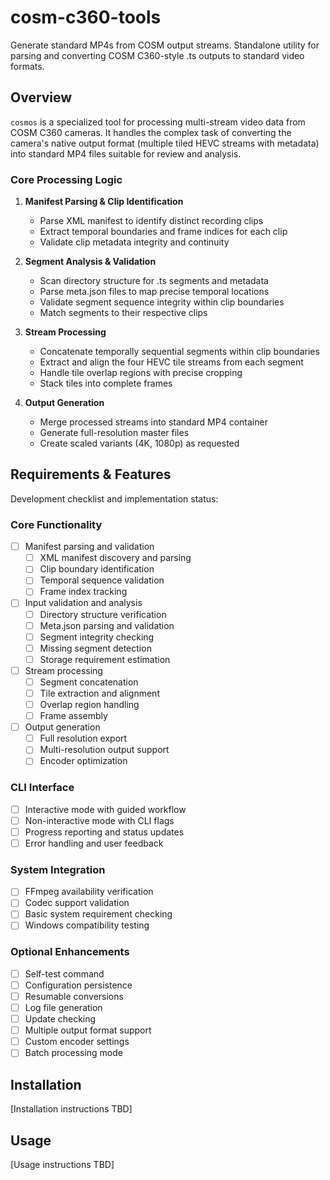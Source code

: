# cosm-c360-tools
Generate standard MP4s from COSM output streams. Standalone utility for parsing and converting COSM C360-style .ts outputs to standard video formats.

## Overview
`cosmos` is a specialized tool for processing multi-stream video data from COSM C360 cameras. It handles the complex task of converting the camera's native output format (multiple tiled HEVC streams with metadata) into standard MP4 files suitable for review and analysis.

### Core Processing Logic
1. **Manifest Parsing & Clip Identification**
   - Parse XML manifest to identify distinct recording clips
   - Extract temporal boundaries and frame indices for each clip
   - Validate clip metadata integrity and continuity

2. **Segment Analysis & Validation**
   - Scan directory structure for .ts segments and metadata
   - Parse meta.json files to map precise temporal locations
   - Validate segment sequence integrity within clip boundaries
   - Match segments to their respective clips

3. **Stream Processing**
   - Concatenate temporally sequential segments within clip boundaries
   - Extract and align the four HEVC tile streams from each segment
   - Handle tile overlap regions with precise cropping
   - Stack tiles into complete frames

4. **Output Generation**
   - Merge processed streams into standard MP4 container
   - Generate full-resolution master files
   - Create scaled variants (4K, 1080p) as requested

## Requirements & Features
Development checklist and implementation status:

### Core Functionality
- [ ] Manifest parsing and validation
  - [ ] XML manifest discovery and parsing
  - [ ] Clip boundary identification
  - [ ] Temporal sequence validation
  - [ ] Frame index tracking

- [ ] Input validation and analysis
  - [ ] Directory structure verification
  - [ ] Meta.json parsing and validation
  - [ ] Segment integrity checking
  - [ ] Missing segment detection
  - [ ] Storage requirement estimation

- [ ] Stream processing
  - [ ] Segment concatenation
  - [ ] Tile extraction and alignment
  - [ ] Overlap region handling
  - [ ] Frame assembly

- [ ] Output generation
  - [ ] Full resolution export
  - [ ] Multi-resolution output support
  - [ ] Encoder optimization

### CLI Interface
- [ ] Interactive mode with guided workflow
- [ ] Non-interactive mode with CLI flags
- [ ] Progress reporting and status updates
- [ ] Error handling and user feedback

### System Integration
- [ ] FFmpeg availability verification
- [ ] Codec support validation
- [ ] Basic system requirement checking
- [ ] Windows compatibility testing

### Optional Enhancements
- [ ] Self-test command
- [ ] Configuration persistence
- [ ] Resumable conversions
- [ ] Log file generation
- [ ] Update checking
- [ ] Multiple output format support
- [ ] Custom encoder settings
- [ ] Batch processing mode

## Installation
[Installation instructions TBD]

## Usage
[Usage instructions TBD]
